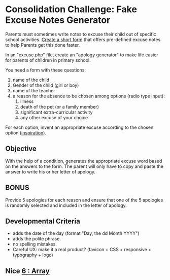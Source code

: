 # Consolidation Challenge: Fake Excuse Notes Generator

Parents must sometimes write notes to excuse their child out of specific school activities. [Create a short form](./php-exercice-generateur-excuses.md) that offers pre-defined excuse notes to help Parents get this done faster.

In an "excuse.php" file, create an "apology generator" to make life easier for parents of children in primary school.

You need a form with these questions:

1. name of the child
1. Gender of the child (girl or boy)
1. name of the teacher
1. a reason for the absence to be chosen among options (radio type input):
    1. illness
    1. death of the pet (or a family member)
    1. significant extra-curricular activity
    1. any other excuse of your choice
  
For each option, invent an appropriate excuse according to the chosen option ([inspiration](http://www.textes-voeux.com/excuse-absence-eleve/)).  

## Objective

With the help of a condition, generates the appropriate excuse word based on the answers to the form.  The parent will only have to copy and paste the answer to write his or her letter of apology.

## BONUS

Provide 5 apologies for each reason and ensure that one of the 5 apologies is randomly selected and included in the letter of apology.

## Developmental Criteria

- adds the date of the day (format "Day, the dd Month YYYY")
- adds the polite phrase.
- no spelling mistakes.
- Careful UX: make it a real product? (favicon + CSS + responsive + typography + logo)

## Nice [6 : Array](./6-php-array.md)
